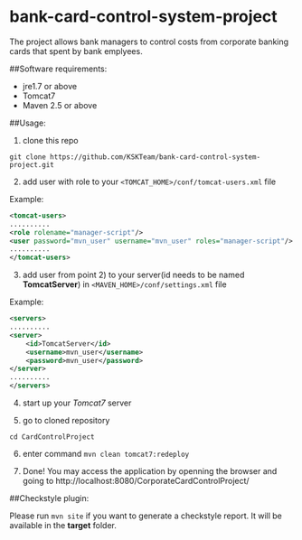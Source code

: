 # bank-card-control-system-project

The project allows bank managers to control costs from corporate banking cards that spent by bank emplyees.

##Software requirements:

* jre1.7 or above
* Tomcat7
* Maven 2.5 or above

##Usage:

1) clone this repo

```
git clone https://github.com/KSKTeam/bank-card-control-system-project.git
```

2) add user with <manager-script> role to your `<TOMCAT_HOME>/conf/tomcat-users.xml` file

Example:

```xml
<tomcat-users>
..........
<role rolename="manager-script"/>
<user password="mvn_user" username="mvn_user" roles="manager-script"/>
..........
</tomcat-users>
```

3) add user from point 2) to your server(id needs to be named **TomcatServer**) in `<MAVEN_HOME>/conf/settings.xml` file

Example:

```xml
<servers>
..........
<server>
	<id>TomcatServer</id>
	<username>mvn_user</username>
	<password>mvn_user</password>
</server>
..........
</servers>
```

4) start up your *Tomcat7* server

5) go to cloned repository

```
cd CardControlProject
```

6) enter command `mvn clean tomcat7:redeploy`

7) Done! You may access the application by openning the browser and going to http://localhost:8080/CorporateCardControlProject/

##Checkstyle plugin:

Please run `mvn site` if you want to generate a checkstyle report. It will be available in the **target** folder.
